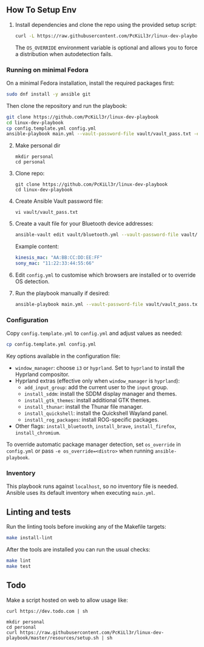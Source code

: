 ## How To Setup Env
1. Install dependencies and clone the repo using the provided setup script:
    ```bash
    curl -L https://raw.githubusercontent.com/PcKiLl3r/linux-dev-playbook/master/resources/setup.sh | OS_OVERRIDE=<your_os> bash
    ```
    The `OS_OVERRIDE` environment variable is optional and allows you to force a distribution when autodetection fails.

### Running on minimal Fedora
On a minimal Fedora installation, install the required packages first:

```bash
sudo dnf install -y ansible git
```

Then clone the repository and run the playbook:

```bash
git clone https://github.com/PcKiLl3r/linux-dev-playbook
cd linux-dev-playbook
cp config.template.yml config.yml
ansible-playbook main.yml --vault-password-file vault/vault_pass.txt -e os_override=fedora --ask-become-pass
```
2. Make personal dir
    ```
    mkdir personal
    cd personal
    ```
3. Clone repo:
    ```
    git clone https://github.com/PcKiLl3r/linux-dev-playbook
    cd linux-dev-playbook
    ```
4. Create Ansible Vault password file:
    ```
    vi vault/vault_pass.txt
    ```
5. Create a vault file for your Bluetooth device addresses:
    ```bash
    ansible-vault edit vault/bluetooth.yml --vault-password-file vault/vault_pass.txt
    ```
    Example content:
    ```yaml
    kinesis_mac: "AA:BB:CC:DD:EE:FF"
    sony_mac: "11:22:33:44:55:66"
    ```

6. Edit `config.yml` to customise which browsers are installed or to override OS detection.
7. Run the playbook manually if desired:
    ```bash
    ansible-playbook main.yml --vault-password-file vault/vault_pass.txt --ask-become-pass
    ```

### Configuration
Copy `config.template.yml` to `config.yml` and adjust values as needed:

```bash
cp config.template.yml config.yml
```

Key options available in the configuration file:

- `window_manager`: choose `i3` or `hyprland`. Set to `hyprland` to install the Hyprland compositor.
- Hyprland extras (effective only when `window_manager` is `hyprland`):
  - `add_input_group`: add the current user to the `input` group.
  - `install_sddm`: install the SDDM display manager and themes.
  - `install_gtk_themes`: install additional GTK themes.
  - `install_thunar`: install the Thunar file manager.
  - `install_quickshell`: install the Quickshell Wayland panel.
  - `install_rog_packages`: install ROG-specific packages.
- Other flags: `install_bluetooth`, `install_brave`, `install_firefox`, `install_chromium`.

To override automatic package manager detection, set `os_override` in `config.yml` or pass `-e os_override=<distro>` when running `ansible-playbook`.

### Inventory
This playbook runs against `localhost`, so no inventory file is needed. Ansible uses its default inventory when executing `main.yml`.

## Linting and tests
Run the linting tools before invoking any of the Makefile targets:
```bash
make install-lint
```
After the tools are installed you can run the usual checks:
```bash
make lint
make test
```

## Todo
Make a script hosted on web to allow usage like:
```
curl https://dev.todo.com | sh
```

```
mkdir personal
cd personal
curl https://raw.githubusercontent.com/PcKiLl3r/linux-dev-playbook/master/resources/setup.sh | sh
```
